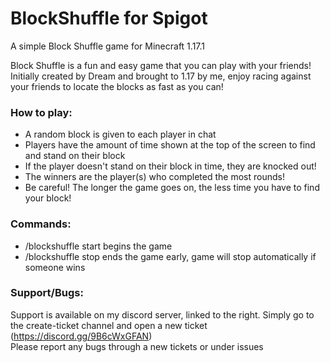 # BlockShuffle for Spigot
A simple Block Shuffle game for Minecraft 1.17.1

Block Shuffle is a fun and easy game that you can play with your friends! Initially created by Dream and brought to 1.17 by me, enjoy racing against your friends to locate the blocks as fast as you can!

### How to play:
- A random block is given to each player in chat
- Players have the amount of time shown at the top of the screen to find and stand on their block
- If the player doesn't stand on their block in time, they are knocked out!
- The winners are the player(s) who completed the most rounds!
- Be careful! The longer the game goes on, the less time you have to find your block!

### Commands:  
- /blockshuffle start begins the game
- /blockshuffle stop ends the game early, game will stop automatically if someone wins  
  
### Support/Bugs:  
Support is available on my discord server, linked to the right. Simply go to the create-ticket channel and open a new ticket (https://discord.gg/9B6cWxGFAN)  
Please report any bugs through a new tickets or under issues
